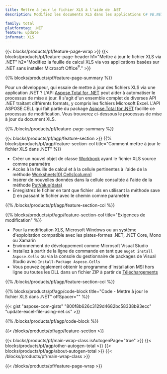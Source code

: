 ```yaml
---
title: Mettre à jour le fichier XLS à l'aide de .NET
description: Modifiez les documents XLS dans les applications C# VB.NET sans utiliser Microsoft Excel. 

family: total
platformtag: .NET
feature: update
informat: XLS
---
```

{{< blocks/products/pf/feature-page-wrap >}}
{{< blocks/products/pf/feature-page-header h1="Mettre à jour le fichier XLS via .NET" h2="Modifiez la feuille de calcul XLS via vos applications basées sur .NET sans installer Microsoft Office<sup>&reg;</sup>." >}}

{{% blocks/products/pf/feature-page-summary %}}

Pour un développeur, qui essaie de mettre à jour des fichiers XLS via une application .NET ? L'API [Aspose.Total for .NET](https://products.aspose.com/total/net/) peut aider à automatiser le processus de mise à jour. Il s'agit d'un ensemble complet de diverses API .NET traitant différents formats, y compris les fichiers Microsoft Excel. L'API ASPOSE.CELL qui fait partie du package [Aspose.Total for .NET](https://products.aspose.com/total/net/) facilite ce processus de modification. Vous trouverez ci-dessous le processus de mise à jour du document XLS.

{{% /blocks/products/pf/feature-page-summary %}}

{{< blocks/products/pf/agp/feature-section >}}
{{% blocks/products/pf/agp/feature-section-col title="Comment mettre à jour le fichier XLS dans .NET" %}}

- Créer un nouvel objet de classe [Workbook](https://reference.aspose.com/cells/net/aspose.cells/workbook/) ayant le fichier XLS source comme paramètre
- Accès à la feuille de calcul et à la cellule pertinentes à l'aide de la méthode [Worksheets[0].Cells[column]](https://reference.aspose.com/cells/net/aspose.cells/worksheet/cells/)
- Insérer de nouvelles données dans la cellule consultée à l'aide de la méthode [PutValue(data)](https://reference.aspose.com/cells/net/aspose.cells/cell/putvalue/)
- Enregistrez le fichier en tant que fichier .xls en utilisant la méthode save () en passant le fichier avec le chemin comme paramètre

{{% /blocks/products/pf/agp/feature-section-col %}}

{{% blocks/products/pf/agp/feature-section-col title="Exigences de modification" %}}

- Pour la modification XLS, Microsoft Windows ou un système d'exploitation compatible avec les plates-formes .NET, .NET Core, Mono ou Xamarin
- Environnement de développement comme Microsoft Visual Studio 
- Installez à partir de la ligne de commande en tant que ```nuget install Aspose.Cells``` ou via la console du gestionnaire de packages de Visual Studio avec ```Install-Package Aspose.Cells```
- Vous pouvez également obtenir le programme d'installation MSI hors ligne ou toutes les DLL dans un fichier ZIP à partir de [Téléchargements](https://releases.aspose.com/cells/net)

{{% /blocks/products/pf/agp/feature-section-col %}}

{{% blocks/products/pf/agp/code-block title="Code - Mettre à jour le fichier XLS dans .NET" offSpacer="" %}}

{{< gist "aspose-com-gists" "800f8b626c3129d4682bc58338b93ecc" "update-excel-file-using-net.cs" >}}

{{% /blocks/products/pf/agp/code-block %}}

{{< /blocks/products/pf/agp/feature-section >}}

{{< blocks/products/pf/main-wrap-class isAutogenPage="true" >}}
{{< blocks/products/pf/agp/other-autogen-total >}}
{{< blocks/products/pf/agp/about-autogen-total >}}
{{< /blocks/products/pf/main-wrap-class >}}

{{< /blocks/products/pf/feature-page-wrap >}}